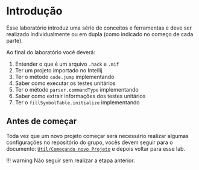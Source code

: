 # Introdução

Esse laboratório introduz uma série de conceitos e ferramentas e deve ser realizado individualmente ou em dupla (como indicado no começo de cada parte). 

Ao final do laboratório você deverá:

1. Entender o que é um arquivo `.hack` e `.mif`
1. Ter um projeto importado no Intellij
1. Ter o método `code.jump` implementando
1. Saber como executar os testes unitários
1. Ter o método `parser.commandType` implementando
1. Saber como extrair informações dos testes unitários
1. Ter o `fillSymbolTable.initialize` implementando

## Antes de começar

Toda vez que um novo projeto começar será necessário realizar algumas configurações no repositório do grupo, vocês devem seguir para o documento: [`Util/Começando novo Projeto`](https://insper.github.io/Z01.1/Util-Comecando-novo-projeto/) e depois voltar para esse lab.

!!! warning
    Não seguir sem realizar a etapa anterior.
